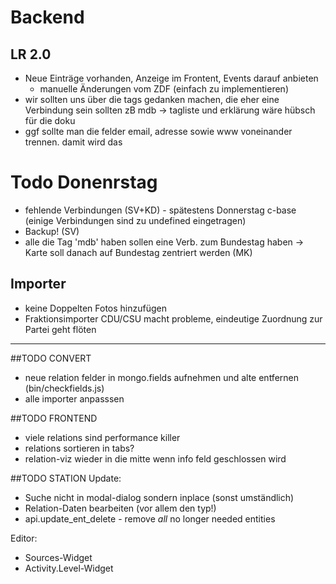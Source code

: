 # Backend
## LR 2.0
* Neue Einträge vorhanden, Anzeige im Frontent, Events darauf anbieten 
	* manuelle Änderungen vom ZDF (einfach zu implementieren) 
* wir sollten uns über die tags gedanken machen, die eher eine Verbindung sein sollten zB mdb -> tagliste und erklärung wäre hübsch für die doku
* ggf sollte man die felder email, adresse sowie www voneinander trennen. damit wird das 


# Todo Donenrstag

* fehlende Verbindungen (SV+KD) - spätestens Donnerstag c-base (einige Verbindungen sind zu undefined eingetragen)
* Backup! (SV)
* alle die Tag 'mdb' haben sollen eine Verb. zum Bundestag haben -> Karte soll danach auf Bundestag zentriert werden (MK)

## Importer
* keine Doppelten Fotos hinzufügen 
* Fraktionsimporter CDU/CSU macht probleme, eindeutige Zuordnung zur Partei geht flöten

---

##TODO CONVERT
* neue relation felder in mongo.fields aufnehmen und alte entfernen (bin/checkfields.js)
* alle importer anpasssen

##TODO FRONTEND
* viele relations sind performance killer
* relations sortieren in tabs? 
* relation-viz wieder in die mitte wenn info feld geschlossen wird

##TODO STATION
Update:
* Suche nicht in modal-dialog sondern inplace (sonst umständlich)
* Relation-Daten bearbeiten (vor allem den typ!)
* api.update_ent_delete - remove _all_ no longer needed entities

Editor:
* Sources-Widget
* Activity.Level-Widget